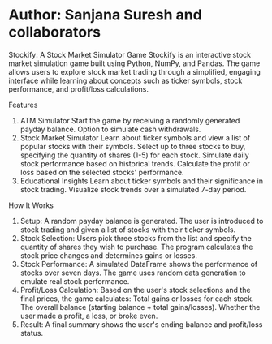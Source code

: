 # Author: Sanjana Suresh and collaborators 
Stockify: A Stock Market Simulator Game
Stockify is an interactive stock market simulation game built using Python, NumPy, and Pandas. The game allows users to explore stock market trading through a simplified, engaging interface while learning about concepts such as ticker symbols, stock performance, and profit/loss calculations.

Features

1. ATM Simulator
Start the game by receiving a randomly generated payday balance.
Option to simulate cash withdrawals.
2. Stock Market Simulator
Learn about ticker symbols and view a list of popular stocks with their symbols.
Select up to three stocks to buy, specifying the quantity of shares (1-5) for each stock.
Simulate daily stock performance based on historical trends.
Calculate the profit or loss based on the selected stocks' performance.
3. Educational Insights
Learn about ticker symbols and their significance in stock trading.
Visualize stock trends over a simulated 7-day period.

How It Works

1. Setup: A random payday balance is generated.
The user is introduced to stock trading and given a list of stocks with their ticker symbols.
2. Stock Selection: Users pick three stocks from the list and specify the quantity of shares they wish to purchase.
The program calculates the stock price changes and determines gains or losses.
3. Stock Performance: A simulated DataFrame shows the performance of stocks over seven days.
The game uses random data generation to emulate real stock performance.
4. Profit/Loss Calculation: Based on the user's stock selections and the final prices, the game calculates:
Total gains or losses for each stock.
The overall balance (starting balance + total gains/losses).
Whether the user made a profit, a loss, or broke even.
5. Result: A final summary shows the user's ending balance and profit/loss status.
